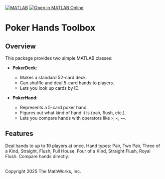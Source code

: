 [![MATLAB](https://github.com/asifouna/Poker-Hands-Toolbox/actions/workflows/ci.yml/badge.svg)](https://github.com/asifouna/Poker-Hands-Toolbox/actions/workflows/ci.yml) 
[![Open in MATLAB Online](https://www.mathworks.com/images/responsive/global/open-in-matlab-online.svg)](https://matlab.mathworks.com/open/github/v1?repo=asifouna/Poker-Hands-Toolbox&project=PokerHandsToolbox.prj)

# Poker Hands Toolbox

## Overview
This package provides two simple MATLAB classes:

- **PokerDeck**:  
  - Makes a standard 52-card deck.
  - Can shuffle and deal 5-card hands to players.
  - Lets you look up cards by ID.

- **PokerHand**:  
  - Represents a 5-card poker hand.
  - Figures out what kind of hand it is (pair, flush, etc.).
  - Lets you compare hands with operators like `>`, `<`, `==`.


## Features
Deal hands to up to 10 players at once.
Hand types: Pair, Two Pair, Three of a Kind, Straight, Flush, Full House, Four of a Kind, Straight Flush, Royal Flush.
Compare hands directly.
<br><br>


Copyright 2025 The MathWorks, Inc.